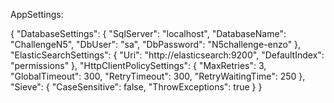 AppSettings:

{
  "DatabaseSettings": {
    "SqlServer": "localhost",
    "DatabaseName": "ChallengeN5",
    "DbUser": "sa",
    "DbPassword": "N5challenge-enzo"
  },
  "ElasticSearchSettings": {
    "Uri": "http://elasticsearch:9200",
    "DefaultIndex": "permissions"
  },
  "HttpClientPolicySettings": {
    "MaxRetries": 3,
    "GlobalTimeout": 300,
    "RetryTimeout": 300,
    "RetryWaitingTime": 250
  },
  "Sieve": {
    "CaseSensitive": false,
    "ThrowExceptions": true
  }
}
